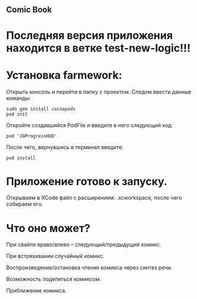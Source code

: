 ## Comic Book

# Последняя версия приложения находится в ветке test-new-logic!!!

# Установка farmework: 
Открыть консоль и перейти в папку с проектом. 
Следом ввести данные команды: 

    sudo gem install cocoapods
    pod init

Откройте создавшийся PodFile и введите в него следующий код: 

    pod 'JGProgressHUD'

После чего, вернувшись в терминал введите: 

    pod install 

# Приложение готово к запуску.

Открываем в XCode файл с расширением: .xcworkspace, после чего собираем его.

# Что оно может?

При свайпе враво/влево – следующий/предыдущий комикс.

При встряхивании случайный комикс.

Воспроизведение/остановка чтения комикса через синтез речи.

Возможность поделиться комиксом.

Приближение комикса.
